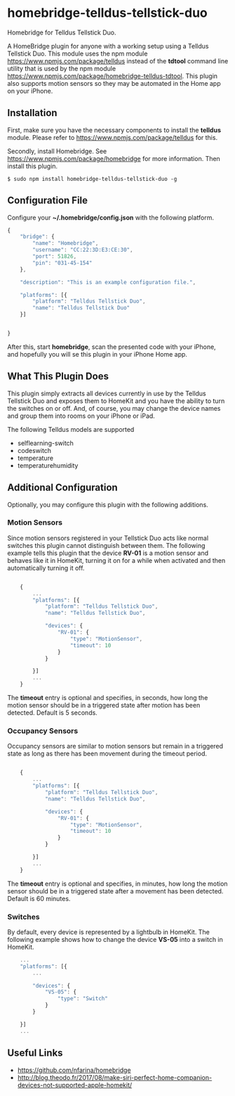 # homebridge-telldus-tellstick-duo
Homebridge for Telldus Tellstick Duo.

A HomeBridge plugin for anyone with a working setup using a Telldus Tellstick Duo.
This module uses the npm module https://www.npmjs.com/package/telldus instead of
the **tdtool** command line utility that is used by the npm module
https://www.npmjs.com/package/homebridge-telldus-tdtool. This plugin also supports
motion sensors so they may be automated in the Home app on your iPhone.

## Installation

First, make sure you have the necessary components to install the **telldus** module.
Please refer to https://www.npmjs.com/package/telldus for this.

Secondly, install Homebridge. See https://www.npmjs.com/package/homebridge for more information.
Then install this plugin.

    $ sudo npm install homebridge-telldus-tellstick-duo -g

## Configuration File

Configure your **~/.homebridge/config.json** with the following platform.


```javascript
{
    "bridge": {
        "name": "Homebridge",
        "username": "CC:22:3D:E3:CE:30",
        "port": 51826,
        "pin": "031-45-154"
    },

    "description": "This is an example configuration file.",

    "platforms": [{
        "platform": "Telldus Tellstick Duo",
        "name": "Telldus Tellstick Duo"
    }]


}
```

After this, start **homebridge**, scan the presented code with your iPhone, and hopefully
you will se this plugin in your iPhone Home app.

## What This Plugin Does

This plugin simply extracts all devices currently in use by the Telldus Tellstick Duo
and exposes them to HomeKit and you have the ability to turn the switches on or off.
And, of course, you may change the device names and group them into rooms on your iPhone or iPad.

The following Telldus models are supported

- selflearning-switch
- codeswitch
- temperature
- temperaturehumidity

## Additional Configuration

Optionally, you may configure this plugin with the following additions.

### Motion Sensors

Since motion sensors registered in your Tellstick Duo acts like
normal switches this plugin cannot distinguish between them. The following example tells this plugin that
the device **RV-01** is a motion sensor and behaves like it in HomeKit, turning it on
for a while when activated and then automatically turning it off.

```javascript

    {
        ...
        "platforms": [{
            "platform": "Telldus Tellstick Duo",
            "name": "Telldus Tellstick Duo",

            "devices": {
                "RV-01": {
                    "type": "MotionSensor",
                    "timeout": 10
                }
            }

        }]
        ...
    }
```

The **timeout** entry is optional and specifies, in seconds,
how long the motion sensor should be in a triggered state
after motion has been detected. Default is 5 seconds.

### Occupancy Sensors

Occupancy sensors are similar to motion sensors but remain in
a triggered state as long as there has been movement during the timeout period.

```javascript

    {
        ...
        "platforms": [{
            "platform": "Telldus Tellstick Duo",
            "name": "Telldus Tellstick Duo",

            "devices": {
                "RV-01": {
                    "type": "MotionSensor",
                    "timeout": 10
                }
            }

        }]
        ...
    }
```

The **timeout** entry is optional and specifies, in minutes,
how long the motion sensor should be in a triggered state after
a movement has been detected. Default is 60 minutes.

### Switches

By default, every device is represented by a lightbulb in HomeKit. The following
example shows how to change the device **VS-05** into a switch in HomeKit.

```javascript
    ...
    "platforms": [{
        ...

        "devices": {
            "VS-05": {
                "type": "Switch"
            }
        }

    }]
    ...
```


## Useful Links

* https://github.com/nfarina/homebridge
* http://blog.theodo.fr/2017/08/make-siri-perfect-home-companion-devices-not-supported-apple-homekit/
